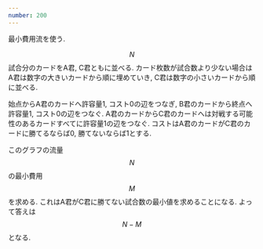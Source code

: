 ```yaml
---
number: 200
---
```

最小費用流を使う.

$$ N $$ 試合分のカードをA君, C君ともに並べる. カード枚数が試合数より少ない場合はA君は数字の大きいカードから順に埋めていき, C君は数字の小さいカードから順に並べる.

始点からA君のカードへ許容量1, コスト0の辺をつなぎ, B君のカードから終点へ許容量1, コスト0の辺をつなぐ. A君のカードからC君のカードへは対戦する可能性のあるカードすべてに許容量1の辺をつなぐ. コストはA君のカードがC君のカードに勝てるならば0, 勝てないならば1とする.

このグラフの流量 $$ N $$ の最小費用 $$ M $$ を求める. これはA君がC君に勝てない試合数の最小値を求めることになる. よって答えは $$ N - M $$ となる.
